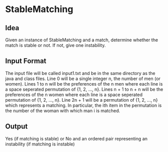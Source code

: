 # StableMatching

## Idea
Given an instance of StableMatching and a match, determine whether the match is stable or not. If not, give one instability.

## Input Format
The input file will be called input1.txt and be in the same directory as the java and class files.
Line 0 will be a single integer n, the number of men (or women). 
Lines 1 to n will be the preferences of the n men where each line is a space seperated permutation of {1, 2, ..., n}.
Lines n + 1 to n + n will be the preferences of the n women where each line is a space seperated permutation of {1, 2, ..., n}.
Line 2n + 1 will be a permutation of {1, 2, ..., n} which represents a matching. 
In particular, the ith item in the permutation is the number of the woman with which man i is matched.

## Output
Yes (if matching is stable) or No and an ordered pair representing an instability (if matching is instable)
